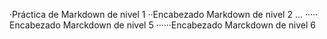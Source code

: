 ·Práctica de Markdown de nivel 1
··Encabezado Markdown de nivel 2
...
····· Encabezado Marckdown de nivel 5
······Encabezado Marckdown de nivel 6
